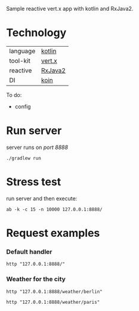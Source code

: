 Sample reactive vert.x app with kotlin and RxJava2.

# Technology
|  |  |
| --- | --- |
| language | [kotlin](https://kotlinlang.org/) |
| tool-kit | [vert.x](https://vertx.io/) |
| reactive | [RxJava2](https://github.com/ReactiveX/RxJava) |
| DI | [koin](https://github.com/InsertKoinIO/koin/) |

To do:
- config

# Run server

server runs on *port 8888*

```./gradlew run```

# Stress test
run server and then execute:

```ab -k -c 15 -n 10000 127.0.0.1:8888/```

# Request examples

### Default handler
```
http "127.0.0.1:8888/"
```

### Weather for the city
```
http "127.0.0.1:8888/weather/berlin"

http "127.0.0.1:8888/weather/paris"
```

